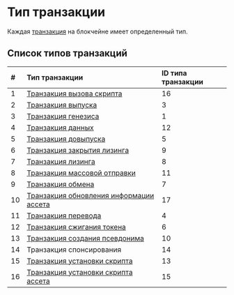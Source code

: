 # Тип транзакции

Каждая [транзакция](/blockchain/transaction.md) на блокчейне имеет определенный тип.

## Список типов транзакций

| # | Тип транзакции| ID типа транзакции |
| :--- | :--- | :--- |
| 1 | [Транзакция вызова скрипта](/blockchain/transaction-type/invoke-script-transaction.md) | 16 |
| 2 | [Транзакция выпуска](/blockchain/transaction-type/issue-transaction.md) | 3 |
| 3 | [Транзакция генезиса](/blockchain/transaction-type/genesis-transaction.md)  | 1 |
| 4 | [Транзакция данных](/blockchain/transaction-type/data-transaction.md) | 12 |
| 5 | [Транзакция довыпуска](/blockchain/transaction-type/reissue-transaction.md) | 5 |
| 6 | [Транзакция закрытия лизинга](/blockchain/transaction-type/lease-cancel-transaction.md) | 9 |
| 7 | [Транзакция лизинга](/blockchain/transaction-type/lease-transaction.md) | 8 |
| 8 | [Транзакция массовой отправки](/blockchain/transaction-type/mass-transfer-transaction.md) | 11 |
| 9 | [Транзакция обмена](/blockchain/transaction-type/exchange-transaction.md)  | 7 |
| 10 | [Транзакция обновления информации ассета](/blockchain/transaction-type/update-asset-info-transaction.md) | 17 |
| 11 | [Транзакция перевода](/blockchain/transaction-type/transfer-transaction.md) | 4 |
| 12 | [Транзакция сжигания токена](/blockchain/transaction-type/burn-transaction.md) | 6 |
| 13 | [Транзакция создания псевдонима](/blockchain/transaction-type/alias-transaction.md) | 10|
| 14 | Транзакция спонсирования | 14 |
| 15 | [Транзакция установки скрипта](/blockchain/transaction-type/set-script-transaction.md) | 13 |
| 16 | [Транзакция установки скрипта ассета](/blockchain/transaction-type/set-asset-script-transaction.md) | 15 |
